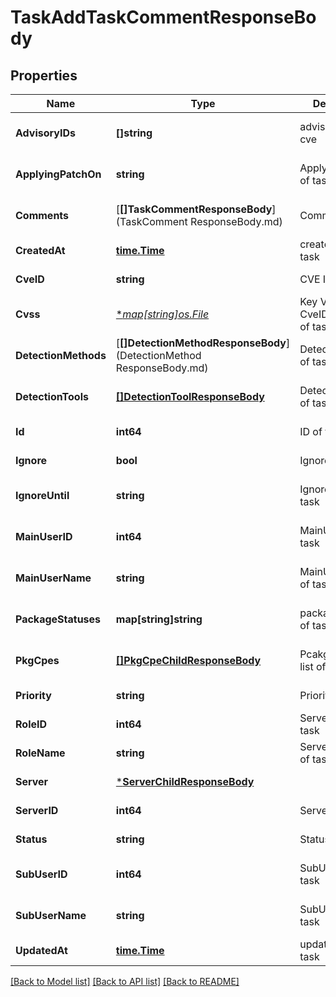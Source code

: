 # TaskAddTaskCommentResponseBody

## Properties
Name | Type | Description | Notes
------------ | ------------- | ------------- | -------------
**AdvisoryIDs** | **[]string** | advisoryIDs of cve | [optional] [default to null]
**ApplyingPatchOn** | **string** | ApplyingPatchOn of task | [optional] [default to null]
**Comments** | [**[]TaskCommentResponseBody**](TaskComment ResponseBody.md) | Comment of task | [optional] [default to null]
**CreatedAt** | [**time.Time**](time.Time.md) | created time of task | [default to null]
**CveID** | **string** | CVE ID of task | [default to null]
**Cvss** | [**map[string]*os.File**](*os.File.md) | Key Value of CveID and Cvss of task | [optional] [default to null]
**DetectionMethods** | [**[]DetectionMethodResponseBody**](DetectionMethod ResponseBody.md) | DetectionMethod of task | [optional] [default to null]
**DetectionTools** | [**[]DetectionToolResponseBody**](DetectionToolResponseBody.md) | DetectionTools of task | [optional] [default to null]
**Id** | **int64** | ID of task | [default to null]
**Ignore** | **bool** | Ignore of task | [default to null]
**IgnoreUntil** | **string** | Ignore until of task | [optional] [default to null]
**MainUserID** | **int64** | MainUserID of task | [optional] [default to null]
**MainUserName** | **string** | MainUserName of task | [optional] [default to null]
**PackageStatuses** | **map[string]string** | packageStatus of task | [optional] [default to null]
**PkgCpes** | [**[]PkgCpeChildResponseBody**](PkgCpeChildResponseBody.md) | Pcakge And Cpe list of task | [optional] [default to null]
**Priority** | **string** | Priority of task | [default to null]
**RoleID** | **int64** | ServerRoleID of task | [default to null]
**RoleName** | **string** | ServerRoleName of task | [default to null]
**Server** | [***ServerChildResponseBody**](ServerChildResponseBody.md) |  | [default to null]
**ServerID** | **int64** | ServerID of task | [default to null]
**Status** | **string** | Status of task | [default to null]
**SubUserID** | **int64** | SubUserID of task | [optional] [default to null]
**SubUserName** | **string** | SubUserName of task | [optional] [default to null]
**UpdatedAt** | [**time.Time**](time.Time.md) | updated time of task | [default to null]

[[Back to Model list]](../README.md#documentation-for-models) [[Back to API list]](../README.md#documentation-for-api-endpoints) [[Back to README]](../README.md)

